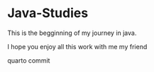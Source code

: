 # Java-Studies
This is the begginning of my journey in java.

I hope you enjoy all this work with me my friend

quarto commit
